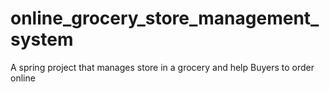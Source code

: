 # online_grocery_store_management_system
A spring project that manages store in a grocery and help Buyers to order online
